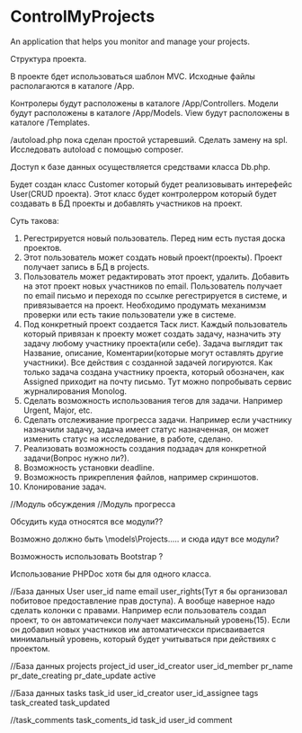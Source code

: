 # ControlMyProjects
An application that helps you monitor and manage your projects.



Структура проекта.

В проекте бдет использоваться шаблон MVC.
Исходные файлы располагаются в каталоге /App.

Контролеры будут расположены в каталоге /App/Controllers.
Модели будут расположены в каталоге /App/Models.
View будут расположены в каталоге /Templates.

/autoload.php пока сделан простой устаревший. Сделать замену на spl. Исследовать autoload с помощью composer.

Доступ к базе данных осуществляется средствами класса Db.php.

Будет создан класс Customer который будет реализовывать интерефейс User(CRUD проекта).
Этот класс будет контролерром который будет создавать в БД проекты и добавлять участников на проект.

Суть такова:
  1) Регестрируется новый пользователь. Перед ним есть пустая доска проектов.
  2) Этот пользователь может создать новый проект(проекты). Проект получает запись в БД
  в projects.
  3) Пользователь может редактировать этот проект, удалить. Добавить на этот проект новых участников по email. Пользователь получает по email письмо и переходя по ссылке регестрируется в системе, и привязывается на проект. Необходимо продумать механимзм проверки или есть такие пользователи уже в системе.
  4) Под конкретный проект создается Таск лист. Каждый пользователь который привязан к проекту может создать задачу, назначить эту задачу любому участнику проекта(или себе).
  Задача выглядит так Название, описание, Коментарии(которые могут оставлять другие участники).
  Все действия с созданной задачей логируются. Как только задача создана участнику проекта, который обозначен, как Assigned приходит на почту письмо. Тут можно попробывать сервис журналирования Monolog.
  5) Сделать возможность использования тегов для задачи. Например Urgent, Major, etc.
  6) Сделать отслеживание прогресса задачи. Например если участнику назначили задачу, задача имеет статус назначенная, он может изменить статус на исследование, в работе, сделано.
  7) Реализовать возможность создания подзадач для конкретной задачи(Вопрос нужно ли?).
  8) Возможность установки deadline.
  9) Возможность прикрепления файлов, например скриншотов.
  10) Клонирование задач.

  //Модуль обсуждения
  //Модуль прогресса

  Обсудить куда относятся все модули??

  Возможно должно быть \models\Projects\.....  и сюда идут все модули?

  Возможность использовать Bootstrap ?
  
  Использование PHPDoc хотя бы для одного класса.
  

  //База данных User
  user_id
  name
  email
  user_rights(Тут я бы организовал побитовое предоставление прав доступа). А вообще наверное надо сделать колонки с правами. Например если пользователь создал проект, то он автоматичекси получает максимальный уровень(15). Если он добавил новых участников им автоматическси присваивается минимальный уровень, который будет учитываться при действиях с проектом.

  //База данных projects
  project_id
  user_id_creator
  user_id_member
  pr_name
  pr_date_creating
  pr_date_update
  active

  //База данных tasks
  task_id
  user_id_creator
  user_id_assignee
  tags
  task_created
  task_updated

  //task_comments
  task_coments_id
  task_id
  user_id
  comment
